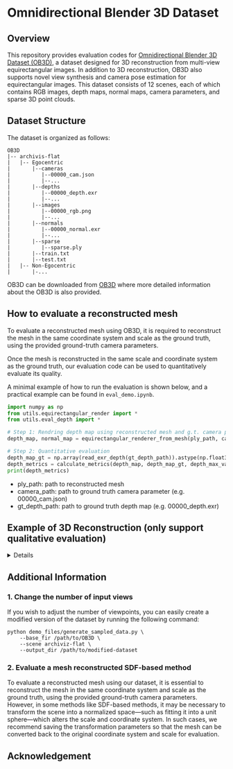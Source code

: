 # Omnidirectional Blender 3D Dataset

## Overview
This repository provides evaluation codes for [Omnidirectional Blender 3D Dataset (OB3D)](https://www.kaggle.com/datasets/shintacs/ob3d-dataset), a dataset designed for 3D reconstruction from multi-view equirectangular images.
In addition to 3D reconstruction, OB3D also supports novel view synthesis and camera pose estimation for equirectangular images.
This dataset consists of 12 scenes, each of which contains RGB images, depth maps, normal maps, camera parameters, and sparse 3D point clouds.


## Dataset Structure
The dataset is organized as follows:

```
OB3D
|-- archivis-flat
|   |-- Egocentric
|       |--cameras
|          |--00000_cam.json
|          |--...
|       |--depths
|          |--00000_depth.exr
|          |--...
|       |--images
|          |--00000_rgb.png
|          |--...
|       |--normals
|          |--00000_normal.exr
|          |--...
|       |--sparse
|          |--sparse.ply
|       |--train.txt
|       |--test.txt
|   |-- Non-Egocentric
|       |-...
```
OB3D can be downloaded from [OB3D](https://www.kaggle.com/datasets/shintacs/ob3d-dataset) where more detailed information about the OB3D is also provided.

## How to evaluate a reconstructed mesh
To evaluate a reconstructed mesh using OB3D, it is required to reconstruct the mesh in the same coordinate system and scale as the ground truth, using the provided ground-truth camera parameters.

Once the mesh is reconstructed in the same scale and coordinate system as the ground truth, our evaluation code can be used to quantitatively evaluate its quality. 

A minimal example of how to run the evaluation is shown below, and a practical example can be found in `eval_demo.ipynb`.

```python
import numpy as np
from utils.equirectangular_render import *
from utils.eval_depth import *

# Step 1: Rendring depth map using reconstructed mesh and g.t. camera parameter
depth_map, normal_map = equirectangular_renderer_from_mesh(ply_path, camera_path, width=1600, height=800)

# Step 2: Quantitative evaluation 
depth_map_gt = np.array(read_exr_depth(gt_depth_path)).astype(np.float32)
depth_metrics = calculate_metrics(depth_map, depth_map_gt, depth_max_value=20.0)
print(depth_metrics)
```
- ply_path: path to reconstructed mesh
- camera_path: path to ground truth camera parameter (e.g. 00000_cam.json)
- gt_depth_path: path to ground truth depth map (e.g. 00000_depth.exr)
## Example of 3D Reconstruction (only support qualitative evaluation)
<details>
<summary>Details</summary>
We show an example usage of our dataset uging OmniSDF(CVPR2024) (support only qualitatitive evaluation)

1. Download code 
    ```
    git clone https://github.com/KAIST-VCLAB/OmniSDF.git
    cd OmniSDF
    ```
2. Preparetion
    - Make the necessary modifications to the dataloader of your mehod so that it can load our dataset.
    - In this case, we provide a modified version of the OmniSDF dataloader that supports our dataset. The dataloader is in `./demo_files/dataset_omniphoto.py`
3. Make Config file
    <details> 
    <summary>./confs/demo.conf</summary>

    ```
    general {
	    base_exp_dir = /path/to/output
        recording = [
        ./,
        ./models
    ]
    debug = False
    summary_image = True
    dataset_classname = Blender360
    is_continue = -1
    }
    dataset {
    data_dir = /path/to/OB3D/scene/
    fr_start = 0
    fr_end = 100     # Total number of input images
    fr_interval = 1
    fr_scale = 1.0
    world_scale = 1.0
    far_sphere_bound = 30   # Radius enclosing the scene
    obj_bbox_max = [1.01, 1.01, 1.01]
    obj_bbox_min = [-1.01, -1.01, -1.01]
    dataset_name = Blender360
    }
    ...
    ```
    </details>
4. Train
    ```
    python main.py --mode=train --conf="./confs/demo.conf"
    ```
5. Extract Mesh
    ```
    python main.py \
        --mode=validate_mesh \
        --conf="./confs/demo.conf" \
        --is_continue
    ```
</details>

## Additional Information
### 1. Change the number of input views
If you wish to adjust the number of viewpoints, you can easily create a modified version of the dataset by running the following command:
```
python demo_files/generate_sampled_data.py \
    --base_fir /path/to/OB3D \
    --scene archiviz-flat \
    --output_dir /path/to/modified-dataset
```
### 2. Evaluate a mesh reconstructed SDF-based method
To evaluate a reconstructed mesh using our dataset, it is essential to reconstruct the mesh in the same coordinate system and scale as the ground truth, using the provided ground-truth camera parameters. 
However, in some methods like SDF-based methods, it may be necessary to transform the scene into a normalized space—such as fitting it into a unit sphere—which alters the scale and coordinate system. 
In such cases, we recommend saving the transformation parameters so that the mesh can be converted back to the original coordinate system and scale for evaluation.

## Acknowledgement

